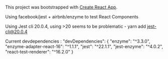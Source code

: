 This project was bootstrapped with [Create React App](https://github.com/facebookincubator/create-react-app).

Using facebook/jest + airbnb/enzyme to test React Components

Using Jest cli 20.0.4, using >20 seems to be problematic - yarn add jest-cli@20.0.4

Current devdependencies :
"devDependencies": {
  "enzyme": "^3.3.0",
  "enzyme-adapter-react-16": "^1.1.1",
  "jest": "^22.1.1",
  "jest-enzyme": "^4.0.2",
  "react-test-renderer": "^16.2.0"
}
